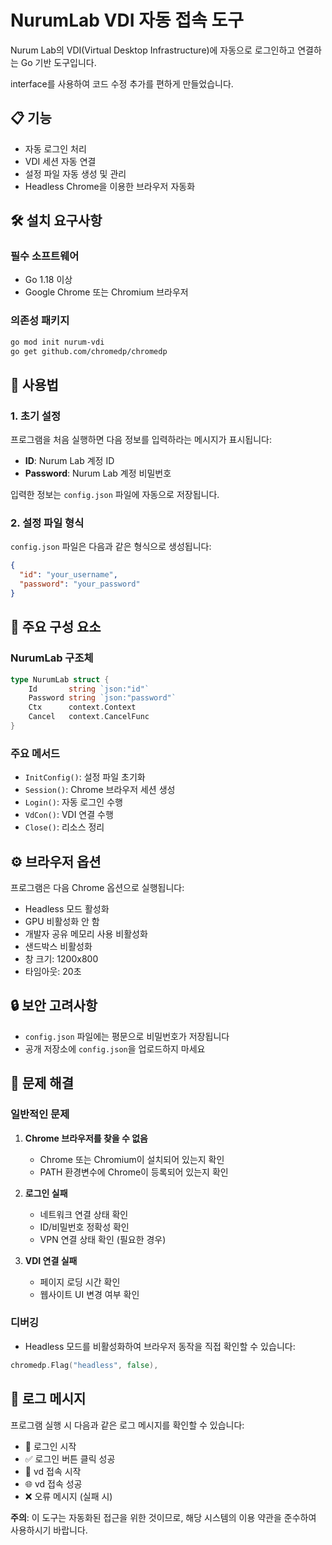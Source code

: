 # NurumLab VDI 자동 접속 도구

Nurum Lab의 VDI(Virtual Desktop Infrastructure)에 자동으로 로그인하고 연결하는 Go 기반 도구입니다.

interface를 사용하여 코드 수정 추가를 편하게 만들었습니다.

## 📋 기능

- 자동 로그인 처리
- VDI 세션 자동 연결
- 설정 파일 자동 생성 및 관리
- Headless Chrome을 이용한 브라우저 자동화

## 🛠️ 설치 요구사항

### 필수 소프트웨어
- Go 1.18 이상
- Google Chrome 또는 Chromium 브라우저

### 의존성 패키지
```bash
go mod init nurum-vdi
go get github.com/chromedp/chromedp
```
## 🚀 사용법
### 1. 초기 설정
프로그램을 처음 실행하면 다음 정보를 입력하라는 메시지가 표시됩니다:
- **ID**: Nurum Lab 계정 ID
- **Password**: Nurum Lab 계정 비밀번호

입력한 정보는 `config.json` 파일에 자동으로 저장됩니다.

### 2. 설정 파일 형식
`config.json` 파일은 다음과 같은 형식으로 생성됩니다:
```json
{
  "id": "your_username",
  "password": "your_password"
}
```

## 🔧 주요 구성 요소

### NurumLab 구조체
```go
type NurumLab struct {
    Id       string `json:"id"`
    Password string `json:"password"`
    Ctx      context.Context
    Cancel   context.CancelFunc
}
```

### 주요 메서드
- `InitConfig()`: 설정 파일 초기화
- `Session()`: Chrome 브라우저 세션 생성
- `Login()`: 자동 로그인 수행
- `VdCon()`: VDI 연결 수행
- `Close()`: 리소스 정리

## ⚙️ 브라우저 옵션
프로그램은 다음 Chrome 옵션으로 실행됩니다:
- Headless 모드 활성화
- GPU 비활성화 안 함
- 개발자 공유 메모리 사용 비활성화
- 샌드박스 비활성화
- 창 크기: 1200x800
- 타임아웃: 20초

## 🔒 보안 고려사항
- `config.json` 파일에는 평문으로 비밀번호가 저장됩니다
- 공개 저장소에 `config.json`을 업로드하지 마세요


## 🐛 문제 해결

### 일반적인 문제
1. **Chrome 브라우저를 찾을 수 없음**
   - Chrome 또는 Chromium이 설치되어 있는지 확인
   - PATH 환경변수에 Chrome이 등록되어 있는지 확인

2. **로그인 실패**
   - 네트워크 연결 상태 확인
   - ID/비밀번호 정확성 확인
   - VPN 연결 상태 확인 (필요한 경우)

3. **VDI 연결 실패**
   - 페이지 로딩 시간 확인
   - 웹사이트 UI 변경 여부 확인

### 디버깅
- Headless 모드를 비활성화하여 브라우저 동작을 직접 확인할 수 있습니다:
```go
chromedp.Flag("headless", false),
```

## 📝 로그 메시지

프로그램 실행 시 다음과 같은 로그 메시지를 확인할 수 있습니다:
- 🔐 로그인 시작
- ✅ 로그인 버튼 클릭 성공
- 🔗 vd 접속 시작
- 🌐 vd 접속 성공
- ❌ 오류 메시지 (실패 시)



**주의**: 이 도구는 자동화된 접근을 위한 것이므로, 해당 시스템의 이용 약관을 준수하여 사용하시기 바랍니다.